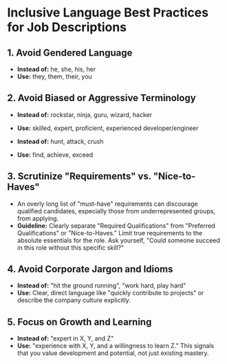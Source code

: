 # Inclusive Language Best Practices for Job Descriptions

## 1. Avoid Gendered Language
- **Instead of:** he, she, his, her
- **Use:** they, them, their, you

## 2. Avoid Biased or Aggressive Terminology
- **Instead of:** rockstar, ninja, guru, wizard, hacker
- **Use:** skilled, expert, proficient, experienced developer/engineer

- **Instead of:** hunt, attack, crush
- **Use:** find, achieve, exceed

## 3. Scrutinize "Requirements" vs. "Nice-to-Haves"
- An overly long list of "must-have" requirements can discourage qualified candidates, especially those from underrepresented groups, from applying.
- **Guideline:** Clearly separate "Required Qualifications" from "Preferred Qualifications" or "Nice-to-Haves." Limit true requirements to the absolute essentials for the role. Ask yourself, "Could someone succeed in this role without this specific skill?"

## 4. Avoid Corporate Jargon and Idioms
- **Instead of:** "hit the ground running", "work hard, play hard"
- **Use:** Clear, direct language like "quickly contribute to projects" or describe the company culture explicitly.

## 5. Focus on Growth and Learning
- **Instead of:** "expert in X, Y, and Z"
- **Use:** "experience with X, Y, and a willingness to learn Z." This signals that you value development and potential, not just existing mastery.
